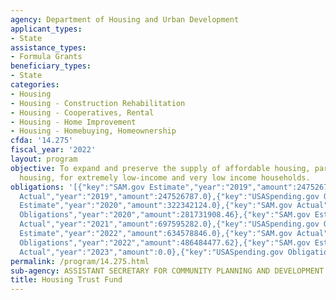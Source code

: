 ```yaml
---
agency: Department of Housing and Urban Development
applicant_types:
- State
assistance_types:
- Formula Grants
beneficiary_types:
- State
categories:
- Housing
- Housing - Construction Rehabilitation
- Housing - Cooperatives, Rental
- Housing - Home Improvement
- Housing - Homebuying, Homeownership
cfda: '14.275'
fiscal_year: '2022'
layout: program
objective: To expand and preserve the supply of affordable housing, particularly rental
  housing, for extremely low-income and very low income households.
obligations: '[{"key":"SAM.gov Estimate","year":"2019","amount":247526787.0},{"key":"SAM.gov
  Actual","year":"2019","amount":247526787.0},{"key":"USASpending.gov Obligations","year":"2019","amount":309911500.45},{"key":"SAM.gov
  Estimate","year":"2020","amount":322342124.0},{"key":"SAM.gov Actual","year":"2020","amount":284856209.0},{"key":"USASpending.gov
  Obligations","year":"2020","amount":281731908.46},{"key":"SAM.gov Estimate","year":"2021","amount":590878636.0},{"key":"SAM.gov
  Actual","year":"2021","amount":697595282.0},{"key":"USASpending.gov Obligations","year":"2021","amount":691896030.44},{"key":"SAM.gov
  Estimate","year":"2022","amount":634578846.0},{"key":"SAM.gov Actual","year":"2022","amount":493970525.0},{"key":"USASpending.gov
  Obligations","year":"2022","amount":486484477.62},{"key":"SAM.gov Estimate","year":"2023","amount":634028209.0},{"key":"SAM.gov
  Actual","year":"2023","amount":0.0},{"key":"USASpending.gov Obligations","year":"2023","amount":421438214.36}]'
permalink: /program/14.275.html
sub-agency: ASSISTANT SECRETARY FOR COMMUNITY PLANNING AND DEVELOPMENT
title: Housing Trust Fund
---
```

